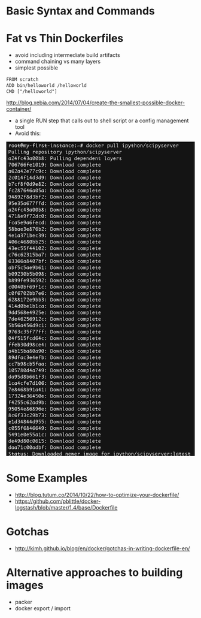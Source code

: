 # Basic Syntax and Commands
# Fat vs Thin Dockerfiles
- avoid including intermediate build artifacts
- command chaining vs many layers
- simplest possible
```
FROM scratch
ADD bin/helloworld /helloworld
CMD ["/helloworld"]
```

http://blog.xebia.com/2014/07/04/create-the-smallest-possible-docker-container/
- a single RUN step that calls out to shell script or a config management tool
- Avoid this:

<img src="too_many_layers.png" alt="too many layers" />

# Some Examples
- http://blog.tutum.co/2014/10/22/how-to-optimize-your-dockerfile/
- https://github.com/pblittle/docker-logstash/blob/master/1.4/base/Dockerfile

# Gotchas
- http://kimh.github.io/blog/en/docker/gotchas-in-writing-dockerfile-en/

# Alternative approaches to building images
- packer
- docker export / import
